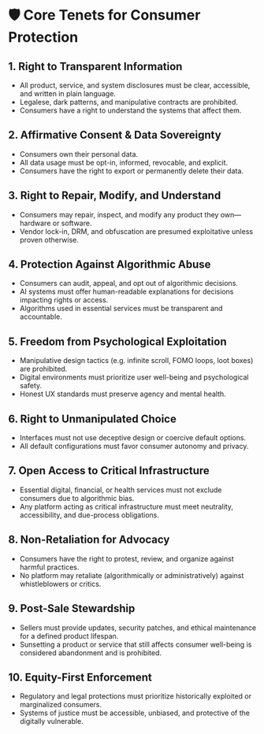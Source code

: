 # 🛡️ Core Tenets for Consumer Protection

## 1. Right to Transparent Information
- All product, service, and system disclosures must be clear, accessible, and written in plain language.
- Legalese, dark patterns, and manipulative contracts are prohibited.
- Consumers have a right to understand the systems that affect them.

## 2. Affirmative Consent & Data Sovereignty
- Consumers own their personal data.
- All data usage must be opt-in, informed, revocable, and explicit.
- Consumers have the right to export or permanently delete their data.

## 3. Right to Repair, Modify, and Understand
- Consumers may repair, inspect, and modify any product they own—hardware or software.
- Vendor lock-in, DRM, and obfuscation are presumed exploitative unless proven otherwise.

## 4. Protection Against Algorithmic Abuse
- Consumers can audit, appeal, and opt out of algorithmic decisions.
- AI systems must offer human-readable explanations for decisions impacting rights or access.
- Algorithms used in essential services must be transparent and accountable.

## 5. Freedom from Psychological Exploitation
- Manipulative design tactics (e.g. infinite scroll, FOMO loops, loot boxes) are prohibited.
- Digital environments must prioritize user well-being and psychological safety.
- Honest UX standards must preserve agency and mental health.

## 6. Right to Unmanipulated Choice
- Interfaces must not use deceptive design or coercive default options.
- All default configurations must favor consumer autonomy and privacy.

## 7. Open Access to Critical Infrastructure
- Essential digital, financial, or health services must not exclude consumers due to algorithmic bias.
- Any platform acting as critical infrastructure must meet neutrality, accessibility, and due-process obligations.

## 8. Non-Retaliation for Advocacy
- Consumers have the right to protest, review, and organize against harmful practices.
- No platform may retaliate (algorithmically or administratively) against whistleblowers or critics.

## 9. Post-Sale Stewardship
- Sellers must provide updates, security patches, and ethical maintenance for a defined product lifespan.
- Sunsetting a product or service that still affects consumer well-being is considered abandonment and is prohibited.

## 10. Equity-First Enforcement
- Regulatory and legal protections must prioritize historically exploited or marginalized consumers.
- Systems of justice must be accessible, unbiased, and protective of the digitally vulnerable.
